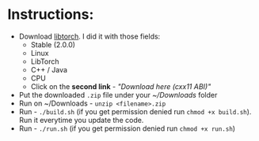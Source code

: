 
# Instructions:

- Download [libtorch](https://pytorch.org/get-started/locally/). I did it with those fields:
    - Stable (2.0.0)
    - Linux
    - LibTorch
    - C++ / Java
    - CPU
    - Click on the **second link** - *"Download here (cxx11 ABI)"*
- Put the downloaded `.zip` file under your *~/Downloads* folder 
- Run on ~/Downloads - `unzip <filename>.zip`
- Run - `./build.sh` (if you get permission denied run `chmod +x build.sh`). Run it everytime you update the code.
- Run - `./run.sh` (if you get permission denied run `chmod +x run.sh`)